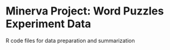 # Minerva Project: Word Puzzles Experiment Data
 
 R code files for data preparation and summarization
